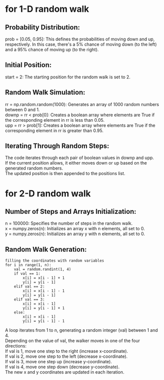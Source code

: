 # for 1-D random walk

## Probability Distribution:
prob = [0.05, 0.95]: This defines the probabilities of moving down and up, respectively. In this case, there's a 5% chance of moving down (to the left) and a 95% chance of moving up (to the right).<br>

## Initial Position:
start = 2: The starting position for the random walk is set to 2.<br>

## Random Walk Simulation:
rr = np.random.random(1000): Generates an array of 1000 random numbers between 0 and 1.<br>
downp = rr < prob[0]: Creates a boolean array where elements are True if the corresponding element in rr is less than 0.05.<br>
upp = rr > prob[1]: Creates a boolean array where elements are True if the corresponding element in rr is greater than 0.95.<br>

## Iterating Through Random Steps:
The code iterates through each pair of boolean values in downp and upp.<br>
If the current position allows, it either moves down or up based on the generated random numbers.<br>
The updated position is then appended to the positions list.<br>


# for 2-D random walk

## Number of Steps and Arrays Initialization:
n = 100000: Specifies the number of steps in the random walk.<br>
x = numpy.zeros(n): Initializes an array x with n elements, all set to 0.<br>
y = numpy.zeros(n): Initializes an array y with n elements, all set to 0.<br>

## Random Walk Generation:
```
filling the coordinates with random variables
for i in range(1, n):
    val = random.randint(1, 4)
    if val == 1:
        x[i] = x[i - 1] + 1
        y[i] = y[i - 1]
    elif val == 2:
        x[i] = x[i - 1] - 1
        y[i] = y[i - 1]
    elif val == 3:
        x[i] = x[i - 1]
        y[i] = y[i - 1] + 1
    else:
        x[i] = x[i - 1]
        y[i] = y[i - 1] - 1
```
A loop iterates from 1 to n, generating a random integer (val) between 1 and 4. <br>
Depending on the value of val, the walker moves in one of the four directions:<br>
If val is 1, move one step to the right (increase x-coordinate).<br>
If val is 2, move one step to the left (decrease x-coordinate).<br>
If val is 3, move one step up (increase y-coordinate).<br>
If val is 4, move one step down (decrease y-coordinate).<br>
The new x and y coordinates are updated in each iteration.<br>
